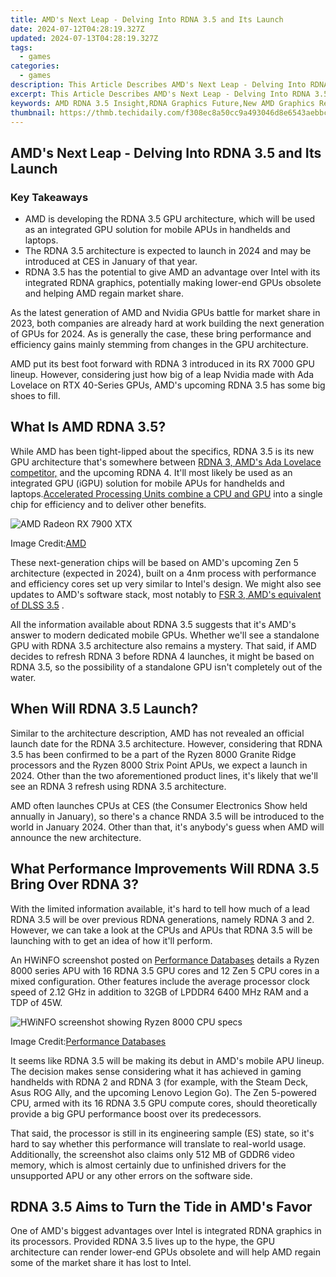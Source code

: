 ```yaml
---
title: AMD's Next Leap - Delving Into RDNA 3.5 and Its Launch
date: 2024-07-12T04:28:19.327Z
updated: 2024-07-13T04:28:19.327Z
tags:
  - games
categories:
  - games
description: This Article Describes AMD's Next Leap - Delving Into RDNA 3.5 and Its Launch
excerpt: This Article Describes AMD's Next Leap - Delving Into RDNA 3.5 and Its Launch
keywords: AMD RDNA 3.5 Insight,RDNA Graphics Future,New AMD Graphics Release,Exploring RDNA 3.5,Advanced AMD Graphics,Launching RDNA Tech,RDNA 3.5 Breakthrough
thumbnail: https://thmb.techidaily.com/f308ec8a50cc9a493046d8e6543aebbcad8cb9f6d5b3eda7f842ca1c1e275bb8.png
---
```


## AMD's Next Leap - Delving Into RDNA 3.5 and Its Launch

### Key Takeaways

* AMD is developing the RDNA 3.5 GPU architecture, which will be used as an integrated GPU solution for mobile APUs in handhelds and laptops.
* The RDNA 3.5 architecture is expected to launch in 2024 and may be introduced at CES in January of that year.
* RDNA 3.5 has the potential to give AMD an advantage over Intel with its integrated RDNA graphics, potentially making lower-end GPUs obsolete and helping AMD regain market share.

 As the latest generation of AMD and Nvidia GPUs battle for market share in 2023, both companies are already hard at work building the next generation of GPUs for 2024\. As is generally the case, these bring performance and efficiency gains mainly stemming from changes in the GPU architecture.

 AMD put its best foot forward with RDNA 3 introduced in its RX 7000 GPU lineup. However, considering just how big of a leap Nvidia made with Ada Lovelace on RTX 40-Series GPUs, AMD's upcoming RDNA 3.5 has some big shoes to fill.

## What Is AMD RDNA 3.5?

 While AMD has been tight-lipped about the specifics, RDNA 3.5 is its new GPU architecture that's somewhere between [RDNA 3, AMD's Ada Lovelace competitor,](https://www.makeuseof.com/what-is-rdna-3/) and the upcoming RDNA 4\. It'll most likely be used as an integrated GPU (iGPU) solution for mobile APUs for handhelds and laptops.[Accelerated Processing Units combine a CPU and GPU](https://www.makeuseof.com/tag/what-is-the-difference-between-an-apu-a-cpu-and-a-gpu-makeuseof-explains/) into a single chip for efficiency and to deliver other benefits.

![AMD Radeon RX 7900 XTX](https://static1.makeuseofimages.com/wordpress/wp-content/uploads/2023/02/rx-7900-xtx.jpg)

 Image Credit:[AMD](https://www.youtube.com/watch?v=XAGFS8d%5FqLw)

 These next-generation chips will be based on AMD's upcoming Zen 5 architecture (expected in 2024), built on a 4nm process with performance and efficiency cores set up very similar to Intel's design. We might also see updates to AMD's software stack, most notably to [FSR 3, AMD's equivalent of DLSS 3.5](https://www.makeuseof.com/amd-announces-fsr-3-but-will-it-compete-with-dlss-35/) .

 All the information available about RDNA 3.5 suggests that it's AMD's answer to modern dedicated mobile GPUs. Whether we'll see a standalone GPU with RDNA 3.5 architecture also remains a mystery. That said, if AMD decides to refresh RDNA 3 before RDNA 4 launches, it might be based on RDNA 3.5, so the possibility of a standalone GPU isn't completely out of the water.

## When Will RDNA 3.5 Launch?

 Similar to the architecture description, AMD has not revealed an official launch date for the RDNA 3.5 architecture. However, considering that RDNA 3.5 has been confirmed to be a part of the Ryzen 8000 Granite Ridge processors and the Ryzen 8000 Strix Point APUs, we expect a launch in 2024\. Other than the two aforementioned product lines, it's likely that we'll see an RDNA 3 refresh using RDNA 3.5 architecture.

 AMD often launches CPUs at CES (the Consumer Electronics Show held annually in January), so there's a chance RNDA 3.5 will be introduced to the world in January 2024\. Other than that, it's anybody's guess when AMD will announce the new architecture.

## What Performance Improvements Will RDNA 3.5 Bring Over RDNA 3?

 With the limited information available, it's hard to tell how much of a lead RDNA 3.5 will be over previous RDNA generations, namely RDNA 3 and 2\. However, we can take a look at the CPUs and APUs that RDNA 3.5 will be launching with to get an idea of how it'll perform.

 An HWiNFO screenshot posted on [Performance Databases](https://performancedatabases.com/Content/Leak/Details/2023-09-01/Content.php) details a Ryzen 8000 series APU with 16 RDNA 3.5 GPU cores and 12 Zen 5 CPU cores in a mixed configuration. Other features include the average processor clock speed of 2.12 GHz in addition to 32GB of LPDDR4 6400 MHz RAM and a TDP of 45W.

![HWiNFO screenshot showing Ryzen 8000 CPU specs](https://static1.makeuseofimages.com/wordpress/wp-content/uploads/2023/09/rdna3-5-screenshot.jpg)

 Image Credit:[Performance Databases](https://performancedatabases.com/Content/Leak/Details/2023-09-01/Content.php)

 It seems like RDNA 3.5 will be making its debut in AMD's mobile APU lineup. The decision makes sense considering what it has achieved in gaming handhelds with RDNA 2 and RDNA 3 (for example, with the Steam Deck, Asus ROG Ally, and the upcoming Lenovo Legion Go). The Zen 5-powered CPU, armed with its 16 RDNA 3.5 GPU compute cores, should theoretically provide a big GPU performance boost over its predecessors.

 That said, the processor is still in its engineering sample (ES) state, so it's hard to say whether this performance will translate to real-world usage. Additionally, the screenshot also claims only 512 MB of GDDR6 video memory, which is almost certainly due to unfinished drivers for the unsupported APU or any other errors on the software side.

## RDNA 3.5 Aims to Turn the Tide in AMD's Favor

 One of AMD's biggest advantages over Intel is integrated RDNA graphics in its processors. Provided RDNA 3.5 lives up to the hype, the GPU architecture can render lower-end GPUs obsolete and will help AMD regain some of the market share it has lost to Intel.


<ins class="adsbygoogle"
     style="display:block"
     data-ad-format="autorelaxed"
     data-ad-client="ca-pub-7571918770474297"
     data-ad-slot="1223367746"></ins>



<ins class="adsbygoogle"
     style="display:block"
     data-ad-client="ca-pub-7571918770474297"
     data-ad-slot="8358498916"
     data-ad-format="auto"
     data-full-width-responsive="true"></ins>


